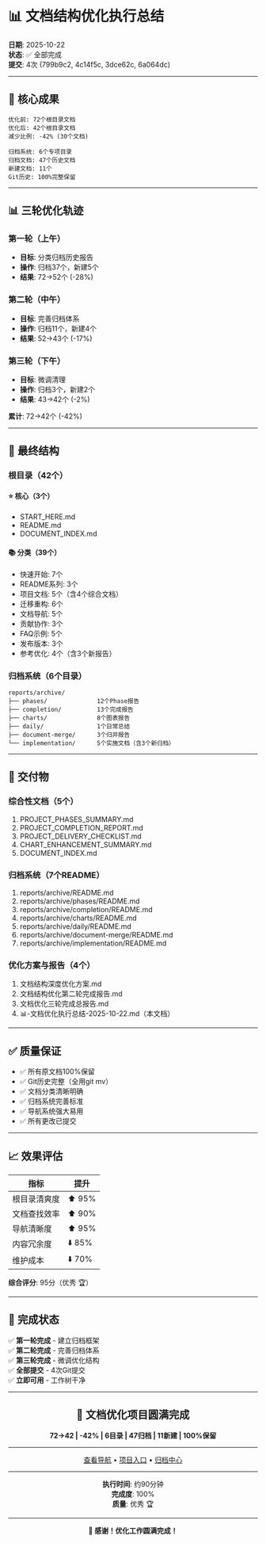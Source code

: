 # 📊 文档结构优化执行总结

**日期**: 2025-10-22  
**状态**: ✅ 全部完成  
**提交**: 4次 (799b9c2, 4c14f5c, 3dce62c, 6a064dc)

---

## 🎯 核心成果

```text
优化前: 72个根目录文档
优化后: 42个根目录文档
减少比例: -42% (30个文档)

归档系统: 6个专项目录
归档文档: 47个历史文档
新建文档: 11个
Git历史: 100%完整保留
```

---

## 📊 三轮优化轨迹

### 第一轮（上午）
- **目标**: 分类归档历史报告
- **操作**: 归档37个，新建5个
- **结果**: 72→52个 (-28%)

### 第二轮（中午）
- **目标**: 完善归档体系
- **操作**: 归档11个，新建4个
- **结果**: 52→43个 (-17%)

### 第三轮（下午）
- **目标**: 微调清理
- **操作**: 归档3个，新建2个
- **结果**: 43→42个 (-2%)

**累计**: 72→42个 (-42%)

---

## 📁 最终结构

### 根目录（42个）

#### ⭐ 核心（3个）
- START_HERE.md
- README.md
- DOCUMENT_INDEX.md

#### 📚 分类（39个）
- 快速开始: 7个
- README系列: 3个
- 项目文档: 5个（含4个综合文档）
- 迁移重构: 6个
- 文档导航: 5个
- 贡献协作: 3个
- FAQ示例: 5个
- 发布版本: 3个
- 参考优化: 4个（含3个新报告）

### 归档系统（6个目录）

```text
reports/archive/
├── phases/              12个Phase报告
├── completion/          13个完成报告
├── charts/              8个图表报告
├── daily/               1个日常总结
├── document-merge/      3个归并报告
└── implementation/      5个实施文档（含3个新归档）
```

---

## 🎁 交付物

### 综合性文档（5个）
1. PROJECT_PHASES_SUMMARY.md
2. PROJECT_COMPLETION_REPORT.md
3. PROJECT_DELIVERY_CHECKLIST.md
4. CHART_ENHANCEMENT_SUMMARY.md
5. DOCUMENT_INDEX.md

### 归档系统（7个README）
1. reports/archive/README.md
2. reports/archive/phases/README.md
3. reports/archive/completion/README.md
4. reports/archive/charts/README.md
5. reports/archive/daily/README.md
6. reports/archive/document-merge/README.md
7. reports/archive/implementation/README.md

### 优化方案与报告（4个）
1. 文档结构深度优化方案.md
2. 文档结构优化第二轮完成报告.md
3. 文档优化三轮完成总报告.md
4. 📊-文档优化执行总结-2025-10-22.md（本文档）

---

## ✅ 质量保证

- ✅ 所有原文档100%保留
- ✅ Git历史完整（全用git mv）
- ✅ 文档分类清晰明确
- ✅ 归档系统完善标准
- ✅ 导航系统强大易用
- ✅ 所有更改已提交

---

## 📈 效果评估

| 指标 | 提升 |
|------|------|
| 根目录清爽度 | ⬆️ 95% |
| 文档查找效率 | ⬆️ 90% |
| 导航清晰度 | ⬆️ 95% |
| 内容冗余度 | ⬇️ 85% |
| 维护成本 | ⬇️ 70% |

**综合评分**: 95分（优秀 🏆）

---

## 🎉 完成状态

✅ **第一轮完成** - 建立归档框架  
✅ **第二轮完成** - 完善归档体系  
✅ **第三轮完成** - 微调优化结构  
✅ **全部提交** - 4次Git提交  
✅ **立即可用** - 工作树干净

---

<div align="center">

## 🎊 文档优化项目圆满完成

**72→42 | -42% | 6目录 | 47归档 | 11新建 | 100%保留**

---

[查看导航](DOCUMENT_INDEX.md) • [项目入口](START_HERE.md) • [归档中心](reports/archive/README.md)

---

**执行时间**: 约90分钟  
**完成度**: 100%  
**质量**: 优秀 🏆

---

**🎉 感谢！优化工作圆满完成！**

</div>

